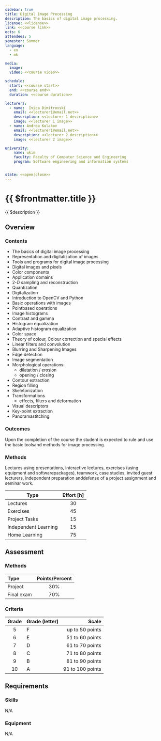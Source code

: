 ```yaml
---
sidebar: true
title: Digital Image Processing
description: The basics of digital image processing.
license: <<license>>
link: <<course link>>
ects: 6
attendees: 5
semester: Sommer
language: 
  - en
  - mk

media:
  image: 
  video: <<course video>>

schedule:
  start: <<course start>>
  end: <<course end>>
  duration: <<course duration>>

lecturers:
  - name:  Ivica Dimitrovski
    email: <<lecturer1@email.net>>
    description: <<lecturer 1 description>>
    image: <<lecturer 1 image>>
  - name: Andrea Kulakov
    email: <<lecturer1@email.net>>
    description: <<lecturer 2 description>>
    image: <<lecturer 2 image>>

university:
    name: ukim
    faculty: Faculty of Computer Science and Engineering
    program: Software engineering and information systems


state: <<open|close>>
---
```


# {{ $frontmatter.title }}

{{ $description }}

## Overview

### Contents

* The basics of digital image processing
* Representation and digitalization of images
* Tools and programs for digital image processing
* Digital images and pixels
* Color components
* Application domains
* 2-D sampling and reconstruction
* Quantization
* Digitalization
* Introduction to OpenCV and Python
* Basic operations with images
* Pointbased operations
* Image histograms
* Contrast and gamma
* Histogram equalization
* Adaptive histogram equalization
* Color space
* Theory of colour, Colour correction and special effects
* Linear filters and convolution
* Blurring and Sharpening Images
* Edge detection
* Image segmentation
* Morphological operations: 
  * dilatation / erosion
  * opening / closing
* Contour extraction
* Region filling
* Skeletonization
* Transformations
  * effects, filters and deformation
* Visual descriptors
* Key-point extraction
* Panoramastitching

### Outcomes

Upon the completion of the course the student is expected to rule and use the basic toolsand methods for image processing.

### Methods

Lectures using presentations, interactive lectures, exercises (using equipment and softwarepackages), teamwork, case studies, invited guest lecturers, independent preparation anddefense of a project assignment and seminar work.

| Type                 | Effort [h] |
| -------------------- | :--------: |
| Lectures             |     30     |
| Exercises            |     45     |
| Project Tasks        |     15     |
| Independent Learning |     15     |
| Home Learning        |     75     |

## Assessment

### Methods

| Type       | Points/Percent |
| :--------- | :------------: |
| Project    |      30%       |
| Final exam |      70%       |

### Criteria

| Grade | Grade (letter) |            Scale |
| :---: | -------------- | ---------------: |
|   5   | F              |  up to 50 points |
|   6   | E              |  51 to 60 points |
|   7   | D              |  61 to 70 points |
|   8   | C              |  71 to 80 points |
|   9   | B              |  81 to 90 points |
|  10   | A              | 91 to 100 points |

## Requirements

### Skills

N/A

### Equipment

N/A